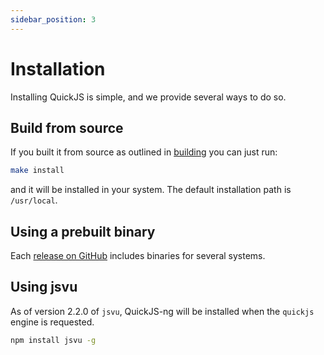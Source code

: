 ```yaml
---
sidebar_position: 3
---
```


# Installation

Installing QuickJS is simple, and we provide several ways to do so.


## Build from source

If you built it from source as outlined in [building](./building) you can just run:

```bash
make install
```

and it will be installed in your system. The default installation path is `/usr/local`.


## Using a prebuilt binary

Each [release on GitHub] includes binaries for several systems.


## Using jsvu

As of version 2.2.0 of `jsvu`, QuickJS-ng will be installed when the `quickjs` engine is requested.

```bash
npm install jsvu -g
```

[release on GitHub]: https://github.com/quickjs-ng/quickjs/releases
